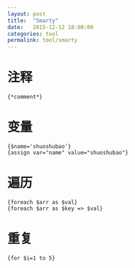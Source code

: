 ```yaml
---
layout: post
title:  "Smarty"
date:   2015-12-12 18:00:00
categories: tool
permalink: tool/smarty
---
```




# 注释

    {*comment*}

# 变量

    {$name='shuoshubao'}
    {assign var="name" value="shuoshubao"}

# 遍历

    {foreach $arr as $val}
    {foreach $arr as $key => $val}

# 重复

    {for $i=1 to 5}
